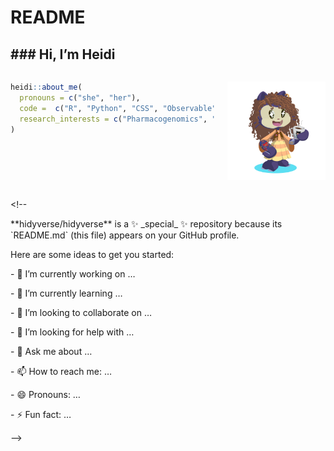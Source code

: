 README
================

## \### Hi, I’m Heidi

<div class="columns">

<div class="column" width="40%">

``` r
heidi::about_me(
  pronouns = c("she", "her"),
  code =  c("R", "Python", "CSS", "Observable"),
  research_interests = c("Pharmacogenomics", "Precison Medicine", "Reproducibility in Clinical Research")
)
```

</div>

<div class="column" width="60%">

<img src="octocat.png"
data-fig-alt="heidi styled octocat with curly hair, tattoos, and coffee"
data-fig-align="right" width="362" />

</div>

</div>

\<!--

\*\*hidyverse/hidyverse\*\* is a ✨ \_special\_ ✨ repository because
its \`README.md\` (this file) appears on your GitHub profile.

Here are some ideas to get you started:

\- 🔭 I’m currently working on …

\- 🌱 I’m currently learning …

\- 👯 I’m looking to collaborate on …

\- 🤔 I’m looking for help with …

\- 💬 Ask me about …

\- 📫 How to reach me: …

\- 😄 Pronouns: …

\- ⚡ Fun fact: …

--\>
